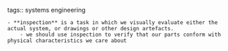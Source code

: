 tags:: systems engineering

	- **inspection** is a task in which we visually evaluate either the actual system, or drawings or other design artefacts.
		- we should use inspection to verify that our parts conform with physical characteristics we care about